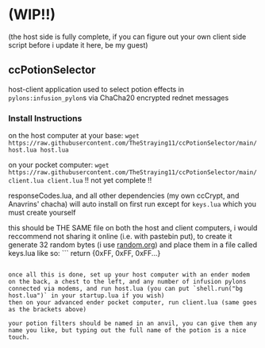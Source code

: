 # (WIP!!)
(the host side is fully complete, if you can figure out your own client side script before i update it here, be my guest)

## ccPotionSelector
host-client application used to select potion effects in `pylons:infusion_pylon`s via ChaCha20 encrypted rednet messages

### Install Instructions
on the host computer at your base: `wget https://raw.githubusercontent.com/TheStraying11/ccPotionSelector/main/host.lua host.lua`

on your pocket computer: `wget https://raw.githubusercontent.com/TheStraying11/ccPotionSelector/main/client.lua client.lua` !! not yet complete !!

responseCodes.lua, and all other dependencies (my own ccCrypt, and Anavrins' chacha) will auto install on first run except for `keys.lua` which you must create yourself

this should be THE SAME file on both the host and client computers, i would reccommend not sharing it online (i.e. with pastebin put), to create it generate 32 random bytes (i use [random.org](https://www.random.org/cgi-bin/randbyte?nbytes=32&format=h))
and place them in a file called keys.lua like so: ```
return {0xFF, 0xFF, 0xFF...}
``` except, with your own random bytes from the link above, you will have to format them yourself, i used a simple python script.

once all this is done, set up your host computer with an ender modem on the back, a chest to the left, and any number of infusion pylons connected via modems, and run host.lua (you can put `shell.run("bg host.lua")` in your startup.lua if you wish)
then on your advanced ender pocket computer, run client.lua (same goes as the brackets above)

your potion filters should be named in an anvil, you can give them any name you like, but typing out the full name of the potion is a nice touch. 

